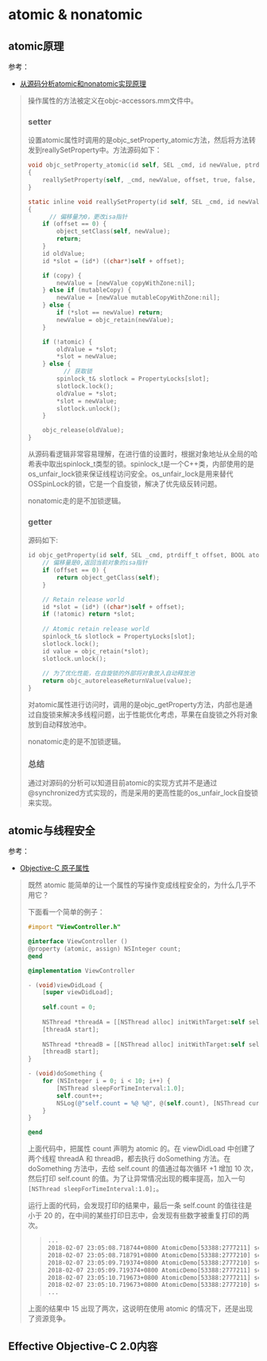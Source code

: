 # atomic & nonatomic

## atomic原理

参考：

+ [从源码分析atomic和nonatomic实现原理](https://juejin.im/post/6844903949879738381)

> 操作属性的方法被定义在objc-accessors.mm文件中。
>
> ### setter
>
> 设置atomic属性时调用的是objc_setProperty_atomic方法，然后将方法转发到reallySetProperty中。方法源码如下：
>
> ```objective-c
> void objc_setProperty_atomic(id self, SEL _cmd, id newValue, ptrdiff_t offset)
> {
>     reallySetProperty(self, _cmd, newValue, offset, true, false, false);
> }
> 
> static inline void reallySetProperty(id self, SEL _cmd, id newValue, ptrdiff_t offset, bool atomic, bool copy, bool mutableCopy)
> {
>   	// 偏移量为0，更改isa指针
>     if (offset == 0) {
>         object_setClass(self, newValue);
>         return;
>     }
>     id oldValue;
>     id *slot = (id*) ((char*)self + offset);
> 
>     if (copy) {
>         newValue = [newValue copyWithZone:nil];
>     } else if (mutableCopy) {
>         newValue = [newValue mutableCopyWithZone:nil];
>     } else {
>         if (*slot == newValue) return;
>         newValue = objc_retain(newValue);
>     }
> 
>     if (!atomic) {
>         oldValue = *slot;
>         *slot = newValue;
>     } else {
>       	// 获取锁
>         spinlock_t& slotlock = PropertyLocks[slot];
>         slotlock.lock();
>         oldValue = *slot;
>         *slot = newValue;        
>         slotlock.unlock();
>     }
> 
>     objc_release(oldValue);
> }
> 
> ```
>
> 从源码看逻辑非常容易理解，在进行值的设置时，根据对象地址从全局的哈希表中取出spinlock_t类型的锁。spinlock_t是一个C++类，内部使用的是os_unfair_lock锁来保证线程访问安全。os_unfair_lock是用来替代OSSpinLock的锁，它是一个自旋锁，解决了优先级反转问题。
>
> nonatomic走的是不加锁逻辑。
>
> ### getter
>
> 源码如下:
>
> ```objective-c
> id objc_getProperty(id self, SEL _cmd, ptrdiff_t offset, BOOL atomic) {
>     // 偏移量是0,返回当前对象的isa指针
>     if (offset == 0) {
>         return object_getClass(self);
>     }
> 
>     // Retain release world
>     id *slot = (id*) ((char*)self + offset);
>     if (!atomic) return *slot;
>         
>     // Atomic retain release world
>     spinlock_t& slotlock = PropertyLocks[slot];
>     slotlock.lock();
>     id value = objc_retain(*slot);
>     slotlock.unlock();
>     
>     // 为了优化性能，在自旋锁的外部将对象放入自动释放池
>     return objc_autoreleaseReturnValue(value);
> }
> 
> ```
>
> 对atomic属性进行访问时，调用的是objc_getProperty方法，内部也是通过自旋锁来解决多线程问题，出于性能优化考虑，苹果在自旋锁之外将对象放到自动释放池中。
>
> nonatomic走的是不加锁逻辑。
>
> ### 总结
>
> 通过对源码的分析可以知道目前atomic的实现方式并不是通过@synchronized方式实现的，而是采用的更高性能的os_unfair_lock自旋锁来实现。



## atomic与线程安全

参考：

+ [Objective-C 原子属性](http://liuduo.me/2018/02/08/objective-c-atomic/)

> 既然 atomic 能简单的让一个属性的写操作变成线程安全的，为什么几乎不用它？
>
> 下面看一个简单的例子：
>
> ```objective-c
> #import "ViewController.h"
> 
> @interface ViewController ()
> @property (atomic, assign) NSInteger count;
> @end
> 
> @implementation ViewController
> 
> - (void)viewDidLoad {
>     [super viewDidLoad];
>     
>     self.count = 0;
>     
>     NSThread *threadA = [[NSThread alloc] initWithTarget:self selector:@selector(doSomething) object:nil];
>     [threadA start];
>     
>     NSThread *threadB = [[NSThread alloc] initWithTarget:self selector:@selector(doSomething) object:nil];
>     [threadB start];
> }
> 
> - (void)doSomething {
>     for (NSInteger i = 0; i < 10; i++) {
>         [NSThread sleepForTimeInterval:1.0];
>         self.count++;
>         NSLog(@"self.count = %@ %@", @(self.count), [NSThread currentThread]);
>     }
> }
> 
> @end
> ```
>
> 上面代码中，把属性 count 声明为 atomic 的。在 viewDidLoad 中创建了两个线程 threadA 和 threadB，都去执行 doSomething 方法。在 doSomething 方法中，去给 self.count 的值通过每次循环 +1 增加 10 次，然后打印 self.count 的值。为了让异常情况出现的概率提高，加入一句 `[NSThread sleepForTimeInterval:1.0];`。
>
> 运行上面的代码，会发现打印的结果中，最后一条 self.count 的值往往是小于 20 的，在中间的某些打印日志中，会发现有些数字被重复打印的两次。
>
> > ```tex
> > ...
> > 2018-02-07 23:05:08.718744+0800 AtomicDemo[53388:2777211] self.count = 13 <NSThread: 0x600000265f40>{number = 4, name = (null)}
> > 2018-02-07 23:05:08.718791+0800 AtomicDemo[53388:2777210] self.count = 14 <NSThread: 0x600000265f00>{number = 3, name = (null)}
> > 2018-02-07 23:05:09.719374+0800 AtomicDemo[53388:2777210] self.count = 15 <NSThread: 0x600000265f00>{number = 3, name = (null)}
> > 2018-02-07 23:05:09.719374+0800 AtomicDemo[53388:2777211] self.count = 15 <NSThread: 0x600000265f40>{number = 4, name = (null)}
> > 2018-02-07 23:05:10.719673+0800 AtomicDemo[53388:2777211] self.count = 17 <NSThread: 0x600000265f40>{number = 4, name = (null)}
> > 2018-02-07 23:05:10.719673+0800 AtomicDemo[53388:2777210] self.count = 16 <NSThread: 0x600000265f00>{number = 3, name = (null)}
> > ...
> > ```
>
> 上面的结果中 15 出现了两次，这说明在使用 atomic 的情况下，还是出现了资源竞争。



## Effective Objective-C 2.0内容

> 

